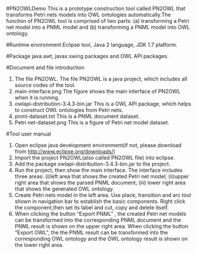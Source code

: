 #PN2OWLDemo
This is a prototype construction tool called PN2OWL that transforms Petri nets models into OWL ontologies automatically.The function of PN2OWL tool is comprised of two parts: (a) transforming a Petri net model into a PNML model and (b) transforming a PNML model into OWL ontology.

#Runtime environment
Eclipse tool, Java 2 language, JDK 1.7 platform.

#Package
java.awt, javax.swing packages and OWL API packages.

#Document and file introduction
1. The file PN2OWL. 
The file PN2OWL is a java project, which includes all source codes of the tool.
2. main-interface.png
The figure shows the main interface of PN2OWL when it is running.
3. owlapi-distribution-3.4.3-bin.jar
This is a OWL API package, which helps to construct OWL ontologies from Petri nets.
4. pnml-dataset.txt
This is a PNML document dataset.
5. Petri net-dataset.png
This is a figure of Petri net model dataset.

#Tool user manual
1. Open eclipse java development environment(if not, please download from http://www.eclipse.org/downloads/)
2. Import the project PN2OWL(also called PN2OWL file) into eclipse.
3. Add the package owlapi-distribution-3.4.3-bin.jar to the project.
4. Run the project, then show the main interface. The interface includes three areas: (i)left area that shows the created Petri net model; (ii)upper right area that shows the parsed PNML document; (iii) lower right area that shows the generated OWL ontology.
5. Create Petri nets model in the left area. Use place, transition and arc tool shown in navigation bar to establish the basic components. Right click the component,then set its label and cut, copy and delete itself.
6. When clicking the button “Export PNML” , the created Petri net models can be transformed into the corresponding PNML document and the PNML result is shown on the upper right area. 
  When clicking the button “Export OWL”, the the PNML result can be transformed into the corresponding OWL ontology and the OWL ontology result is shown on the lower right area.



